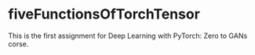 # fiveFunctionsOfTorchTensor
This is the first assignment for Deep Learning with PyTorch: Zero to GANs corse.
